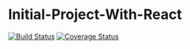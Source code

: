# Initial-Project-With-React

[![Build Status](https://travis-ci.com/ms314006/Initial-Project-With-React.svg?branch=master)](https://travis-ci.com/ms314006/Initial-Project-With-React)
[![Coverage Status](https://coveralls.io/repos/github/ms314006/Initial-Project-With-React/badge.svg?branch=master)](https://coveralls.io/github/ms314006/Initial-Project-With-React?branch=master)